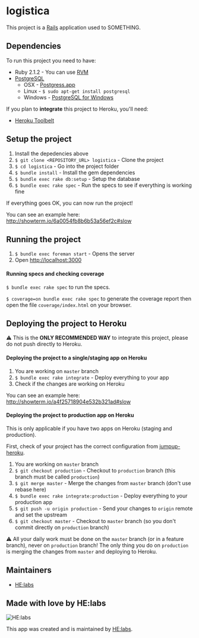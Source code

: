 # logistica

This project is a [Rails](http://rubyonrails.org/) application used to SOMETHING.

## Dependencies

To run this project you need to have:

* Ruby 2.1.2 - You can use [RVM](http://rvm.io)
* [PostgreSQL](http://www.postgresql.org/)
  * OSX - [Postgress.app](http://postgresapp.com/)
  * Linux - `$ sudo apt-get install postgresql`
  * Windows - [PostgreSQL for Windows](http://www.postgresql.org/download/windows/)

If you plan to **integrate** this project to Heroku, you'll need:

* [Heroku Toolbelt](https://toolbelt.heroku.com/)

## Setup the project

1. Install the depedencies above
2. `$ git clone <REPOSITORY_URL> logistica` - Clone the project
3. `$ cd logistica` - Go into the project folder
4. `$ bundle install` - Install the gem dependencies
5. `$ bundle exec rake db:setup` - Setup the database
6. `$ bundle exec rake spec` - Run the specs to see if everything is working fine

If everything goes OK, you can now run the project!

You can see an example here: http://showterm.io/6a0054fb8b6b53a56ef2c#slow

## Running the project

1. `$ bundle exec foreman start` - Opens the server
2. Open [http://localhost:3000](http://localhost:3000)

#### Running specs and checking coverage

`$ bundle exec rake spec` to run the specs.

`$ coverage=on bundle exec rake spec` to generate the coverage report then open the file `coverage/index.html` on your browser.

## Deploying the project to Heroku

:warning: This is the **ONLY RECOMMENDED WAY** to integrate this project, please do not push directly to Heroku.

#### Deploying the project to a single/staging app on Heroku

1. You are working on `master` branch
2. `$ bundle exec rake integrate` - Deploy everything to your app
3. Check if the changes are working on Heroku

You can see an example here: http://showterm.io/a4f25718904e532b321ad#slow

#### Deploying the project to production app on Heroku

This is only applicable if you have two apps on Heroku (staging and production).

First, check of your project has the correct configuration from [jumpup-heroku](https://github.com/Helabs/jumpup-heroku#usage).

1. You are working on `master` branch
2. `$ git checkout production` - Checkout to `production` branch (this branch must be called `production`)
3. `$ git merge master` - Merge the changes from `master` branch (don't use rebase here)
4. `$ bundle exec rake integrate:production` - Deploy everything to your production app
5. `$ git push -u origin production` - Send your changes to `origin` remote and set the upstream
6. `$ git checkout master` - Checkout to `master` branch (so you don't commit directly on `production` branch)

:warning: All your daily work must be done on the `master` branch (or in a feature branch), never on `production` branch! The only thing you do on `production` is merging the changes from `master` and deploying to Heroku.

## Maintainers

* [HE:labs](https://github.com/Helabs)

## Made with love by HE:labs

![HE:labs](http://helabs.com.br/images/logo.png)

This app was created and is maintained by [HE:labs](https://github.com/Helabs).
